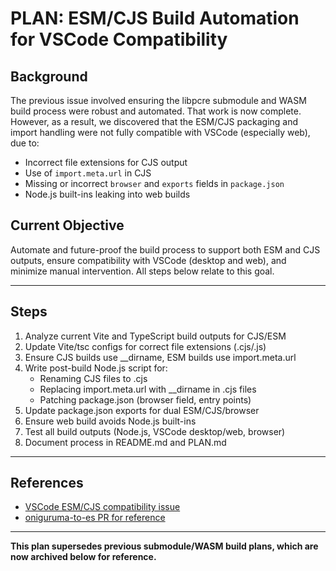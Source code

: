 # PLAN: ESM/CJS Build Automation for VSCode Compatibility

## Background
The previous issue involved ensuring the libpcre submodule and WASM build process were robust and automated. That work is now complete. However, as a result, we discovered that the ESM/CJS packaging and import handling were not fully compatible with VSCode (especially web), due to:
- Incorrect file extensions for CJS output
- Use of `import.meta.url` in CJS
- Missing or incorrect `browser` and `exports` fields in `package.json`
- Node.js built-ins leaking into web builds

## Current Objective
Automate and future-proof the build process to support both ESM and CJS outputs, ensure compatibility with VSCode (desktop and web), and minimize manual intervention. All steps below relate to this goal.

---

## Steps

1. Analyze current Vite and TypeScript build outputs for CJS/ESM
2. Update Vite/tsc configs for correct file extensions (.cjs/.js)
3. Ensure CJS builds use __dirname, ESM builds use import.meta.url
4. Write post-build Node.js script for:
    - Renaming CJS files to .cjs
    - Replacing import.meta.url with __dirname in .cjs files
    - Patching package.json (browser field, entry points)
5. Update package.json exports for dual ESM/CJS/browser
6. Ensure web build avoids Node.js built-ins
7. Test all build outputs (Node.js, VSCode desktop/web, browser)
8. Document process in README.md and PLAN.md

---

## References
- [VSCode ESM/CJS compatibility issue](https://github.com/microsoft/vscode/issues/130367#issuecomment-2768741248)
- [oniguruma-to-es PR for reference](https://github.com/slevithan/oniguruma-to-es/pull/28)

---

**This plan supersedes previous submodule/WASM build plans, which are now archived below for reference.**
